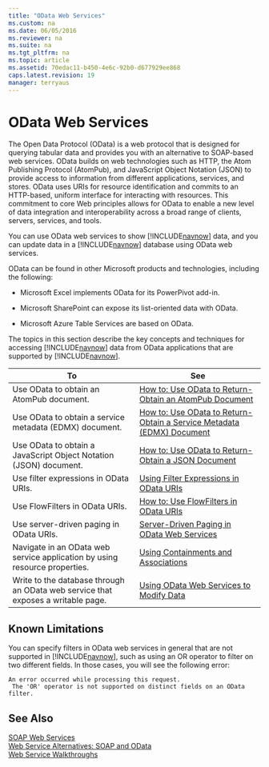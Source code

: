 ```yaml
---
title: "OData Web Services"
ms.custom: na
ms.date: 06/05/2016
ms.reviewer: na
ms.suite: na
ms.tgt_pltfrm: na
ms.topic: article
ms.assetid: 70edac11-b450-4e6c-92b0-d677929ee868
caps.latest.revision: 19
manager: terryaus
---
```

# OData Web Services
The Open Data Protocol \(OData\) is a web protocol that is designed for querying tabular data and provides you with an alternative to SOAP\-based web services. OData builds on web technologies such as HTTP, the Atom Publishing Protocol \(AtomPub\), and JavaScript Object Notation \(JSON\) to provide access to information from different applications, services, and stores. OData uses URIs for resource identification and commits to an HTTP\-based, uniform interface for interacting with resources. This commitment to core Web principles allows for OData to enable a new level of data integration and interoperability across a broad range of clients, servers, services, and tools.  
  
 You can use OData web services to show [!INCLUDE[navnow](includes/navnow_md.md)] data, and you can update data in a [!INCLUDE[navnow](includes/navnow_md.md)] database using OData web services.  
  
 OData can be found in other Microsoft products and technologies, including the following:  
  
-   Microsoft Excel implements OData for its PowerPivot add\-in.  
  
-   Microsoft SharePoint can expose its list\-oriented data with OData.  
  
-   Microsoft Azure Table Services are based on OData.  
  
 The topics in this section describe the key concepts and techniques for accessing [!INCLUDE[navnow](includes/navnow_md.md)] data from OData applications that are supported by [!INCLUDE[navnow](includes/navnow_md.md)].  
  
|To|See|  
|--------|---------|  
|Use OData to obtain an AtomPub document.|[How to: Use OData to Return\-Obtain an AtomPub Document](../Topic/How%20to:%20Use%20OData%20to%20Return-Obtain%20an%20AtomPub%20Document.md)|  
|Use OData to obtain a service metadata \(EDMX\) document.|[How to: Use OData to Return\-Obtain a Service Metadata \(EDMX\) Document](../Topic/How%20to:%20Use%20OData%20to%20Return-Obtain%20a%20Service%20Metadata%20\(EDMX\)%20Document.md)|  
|Use OData to obtain a JavaScript Object Notation \(JSON\) document.|[How to: Use OData to Return\-Obtain a JSON Document](../Topic/How%20to:%20Use%20OData%20to%20Return-Obtain%20a%20JSON%20Document.md)|  
|Use filter expressions in OData URIs.|[Using Filter Expressions in OData URIs](Using-Filter-Expressions-in-OData-URIs.md)|  
|Use FlowFilters in OData URIs.|[How to: Use FlowFilters in OData URIs](../Topic/How%20to:%20Use%20FlowFilters%20in%20OData%20URIs.md)|  
|Use server\-driven paging in OData URIs.|[Server\-Driven Paging in OData Web Services](Server-Driven-Paging-in-OData-Web-Services.md)|  
|Navigate in an OData web service application by using resource properties.|[Using Containments and Associations](Using-Containments-and-Associations.md)|  
|Write to the database through an OData web service that exposes a writable page.|[Using OData Web Services to Modify Data](Using-OData-Web-Services-to-Modify-Data.md)|  
  
## Known Limitations  
 You can specify filters in OData web services in general that are not supported in [!INCLUDE[navnow](includes/navnow_md.md)], such as using an OR operator to filter on two different fields. In those cases, you will see the following error:  
  
```  
An error occurred while processing this request.   
 The 'OR' operator is not supported on distinct fields on an OData filter.  
```  
  
## See Also  
 [SOAP Web Services](SOAP-Web-Services.md)   
 [Web Service Alternatives: SOAP and OData](../Topic/Web%20Service%20Alternatives:%20SOAP%20and%20OData.md)   
 [Web Service Walkthroughs](Web-Service-Walkthroughs.md)